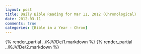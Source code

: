 ```yaml
---
layout: post
title: Daily Bible Reading for Mar 11, 2012 (Chronological)
date: 2012-03-11
comments: true
categories: [Bible in a Year - Chron]
---
```

{% render_partial ../KJV/De/1.markdown %}
{% render_partial ../KJV/De/2.markdown %}
